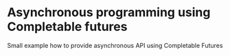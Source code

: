# Asynchronous programming using Completable futures
Small example how to provide asynchronous API using Completable Futures
